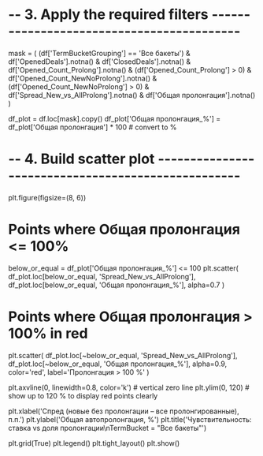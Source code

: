 # -- 3. Apply the required filters ------------------------------------------
mask = (
    (df['TermBucketGrouping'] == 'Все бакеты') &
    df['OpenedDeals'].notna() & df['ClosedDeals'].notna() &
    df['Opened_Count_Prolong'].notna() & (df['Opened_Count_Prolong'] > 0) &
    df['Opened_Count_NewNoProlong'].notna() & (df['Opened_Count_NewNoProlong'] > 0) &
    df['Spread_New_vs_AllProlong'].notna() &
    df['Общая пролонгация'].notna()
)

df_plot = df.loc[mask].copy()
df_plot['Общая пролонгация_%'] = df_plot['Общая пролонгация'] * 100  # convert to %

# -- 4. Build scatter plot ---------------------------------------------------
plt.figure(figsize=(8, 6))

# Points where Общая пролонгация <= 100%
below_or_equal = df_plot['Общая пролонгация_%'] <= 100
plt.scatter(
    df_plot.loc[below_or_equal, 'Spread_New_vs_AllProlong'],
    df_plot.loc[below_or_equal, 'Общая пролонгация_%'],
    alpha=0.7
)

# Points where Общая пролонгация > 100% in red
plt.scatter(
    df_plot.loc[~below_or_equal, 'Spread_New_vs_AllProlong'],
    df_plot.loc[~below_or_equal, 'Общая пролонгация_%'],
    alpha=0.9,
    color='red',
    label='Пролонгация > 100 %'
)

plt.axvline(0, linewidth=0.8, color='k')  # vertical zero line
plt.ylim(0, 120)  # show up to 120 % to display red points clearly

plt.xlabel('Спред (новые без пролонгации – все пролонгированные), п.п.')
plt.ylabel('Общая автопролонгация, %')
plt.title('Чувствительность: ставка vs доля пролонгации\nTermBucket = "Все бакеты"')

plt.grid(True)
plt.legend()
plt.tight_layout()
plt.show()
